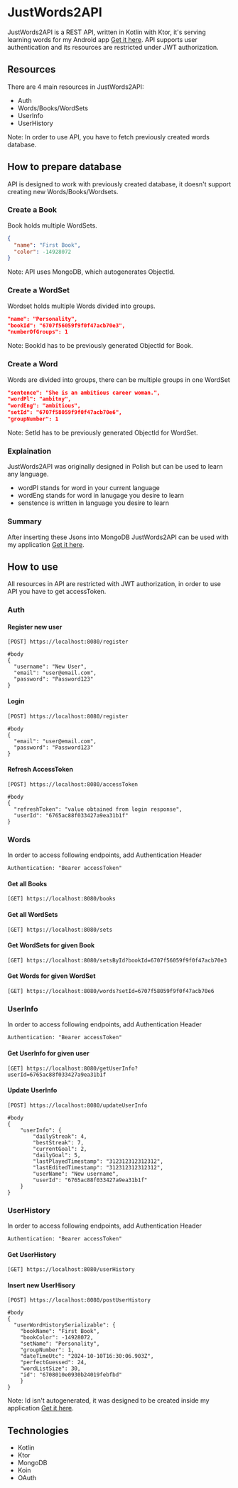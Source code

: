 # JustWords2API
JustWords2API is a REST API, written in Kotlin with Ktor, it's serving learning words for my Android app [Get it here](https://github.com/Wilie12/JustWords2). API supports user authentication and its resources are restricted under JWT authorization.
## Resources
There are 4 main resources in JustWords2API:
- Auth
- Words/Books/WordSets
- UserInfo
- UserHistory

Note: In order to use API, you have to fetch previously created words database.
## How to prepare database
API is designed to work with previously created database, it doesn't support creating new Words/Books/Wordsets.
### Create a Book
Book holds multiple WordSets.
```json
{
  "name": "First Book",
  "color": -14928072
}
```
Note: API uses MongoDB, which autogenerates ObjectId.
### Create a WordSet
Wordset holds multiple Words divided into groups.
```json
"name": "Personality",
"bookId": "6707f56059f9f0f47acb70e3",
"numberOfGroups": 1
```
Note: BookId has to be previously generated ObjectId for Book.
### Create a Word
Words are divided into groups, there can be multiple groups in one WordSet
```json
"sentence": "She is an ambitious career woman.",
"wordPl": "ambitny",
"wordEng": "ambitious",
"setId": "6707f58059f9f0f47acb70e6",
"groupNumber": 1
```
Note: SetId has to be previously generated ObjectId for WordSet.
### Explaination
JustWords2API was originally designed in Polish but can be used to learn any language.
- wordPl stands for word in your current language
- wordEng stands for word in lanugage you desire to learn
- senstence is written in language you desire to learn

### Summary
After inserting these Jsons into MongoDB JustWords2API can be used with my application [Get it here](https://github.com/Wilie12/JustWords2).
## How to use
All resources in API are restricted with JWT authorization, in order to use API you have to get accessToken.
### Auth
#### Register new user
```
[POST] https://localhost:8080/register

#body
{
  "username": "New User",
  "email": "user@email.com",
  "password": "Password123"
}
```
#### Login
```
[POST] https://localhost:8080/register

#body
{
  "email": "user@email.com",
  "password": "Password123"
}
```
#### Refresh AccessToken
```
[POST] https://localhost:8080/accessToken

#body
{
  "refreshToken": "value obtained from login response",
  "userId": "6765ac88f033427a9ea31b1f"
}
```
### Words
In order to access following endpoints, add Authentication Header
```
Authentication: "Bearer accessToken"
```
#### Get all Books
```
[GET] https://localhost:8080/books
```
#### Get all WordSets
```
[GET] https://localhost:8080/sets
```
#### Get WordSets for given Book
```
[GET] https://localhost:8080/setsById?bookId=6707f56059f9f0f47acb70e3
```
#### Get Words for given WordSet
```
[GET] https://localhost:8080/words?setId=6707f58059f9f0f47acb70e6
```
### UserInfo
In order to access following endpoints, add Authentication Header
```
Authentication: "Bearer accessToken"
```
#### Get UserInfo for given user
```
[GET] https://localhost:8080/getUserInfo?userId=6765ac88f033427a9ea31b1f
```
#### Update UserInfo
```
[POST] https://localhost:8080/updateUserInfo

#body
{
    "userInfo": {
        "dailyStreak": 4,
        "bestStreak": 7,
        "currentGoal": 2,
        "dailyGoal": 5,
        "lastPlayedTimestamp": "312312312312312",
        "lastEditedTimestamp": "312312312312312",
        "userName": "New username",
        "userId": "6765ac88f033427a9ea31b1f"
    }
}
```
### UserHistory
In order to access following endpoints, add Authentication Header
```
Authentication: "Bearer accessToken"
```
#### Get UserHistory
```
[GET] https://localhost:8080/userHistory
```
#### Insert new UserHisory
```
[POST] https://localhost:8080/postUserHistory

#body
{
  "userWordHistorySerializable": {
    "bookName": "First Book",
    "bookColor": -14928072,
    "setName": "Personality",
    "groupNumber": 1,
    "dateTimeUtc": "2024-10-10T16:30:06.903Z",
    "perfectGuessed": 24,
    "wordListSize": 30,
    "id": "6708010e0930b24019febfbd"
    }
}
```
Note: Id isn't autogenerated, it was designed to be created inside my application [Get it here](https://github.com/Wilie12/JustWords2).
## Technologies
- Kotlin
- Ktor
- MongoDB
- Koin
- OAuth
